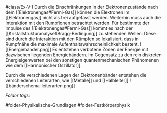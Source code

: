 #class/Ex-V-I 
Durch die Einschränkungen in der Elektronenzustände nach dem [[Elektronengas#Fermi-Gas]] können die Elektronen im [[Elektronengas]] nicht als frei aufgefasst werden. Weiterhin muss auch die Interaktion mit den Rumpfionen betrachtet werden. Für bestimmte der Impulse des [[Elektronengas#Fermi-Gas]] kommt es nach der [[Kristallstrukturanalyse#Bragg-Bedingung]] zu stehenden Wellen. Diese sind durch die Interaktion mit den Rümpfen so lokalisiert, dass in Rumpfnähe die maximale Aufenthaltswahrscheinlichkeit besteht.
![[Energiebänder.png]]
Es entstehen verbotene Zonen der Energie mit dazwischen liegenden Energiebändern. Im Gegensatz zu den rein diskreten Energieigenwerten bei den sonstigen quantenmechanischen Phänomenen wie dem [[Harmonischer Oszillator]].

Durch die verschiedenen Lagen der Elektronenbänder entstehen die verschiedenen Leiterarten, wie [[Metalle]] und [[Halbleiter]]
![[bänderschema-leiterarten.png]]


 *Folder tags:*

#folder-Physikalische-Grundlagen #folder-Festkörperphysik